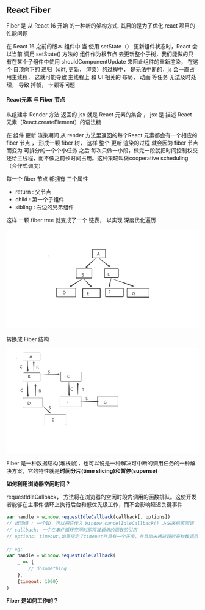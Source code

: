 ## React Fiber

Fiber 是 从 React 16 开始  的一种新的架构方式, 其目的是为了优化  react 项目的性能问题



在 React 16 之前的版本 组件中 当 使用 setState（） 更新组件状态时，React 会以当前 调用 setState() 方法的 组件作为根节点 去更新整个子树，我们能做的只有在某个子组件中使用 shouldComponentUpdate 来阻止组件的重新渲染， 在这个 自顶向下的 递归（diff, 更新， 渲染）的过程中， 是无法中断的，js 会一直占用主线程， 这就可能导致 主线程上 和 UI 相关的 布局， 动画 等任务 无法及时处理，  导致  掉帧， 卡顿等问题



#### React元素 与 Fiber 节点

从组建中 Render 方法 返回的 jsx 就是 React 元素的集合 ， jsx 是 描述 React 元素（React.createElement）的语法糖



在 组件 更新 渲染期间 从 render 方法里返回的每个React 元素都会有一个相应的 fiber 节点 ， 形成一颗 fiber 树， 这样 整个 更新 渲染的过程 就会因为 fiber 节点  而变为 可拆分的一个个小任务 之后 每次只做一小段，做完一段就把时间控制权交还给主线程，而不像之前长时间占用。这种策略叫做cooperative scheduling（合作式调度）

每一个 fiber 节点 都拥有 三个属性 

* return :  父节点
* child : 第一个子组件
* sibling : 右边的兄弟组件

这样 一颗 fiber tree  就变成了一个 链表， 以实现 深度优化遍历

![](.\100.png)

转换成 Fiber 结构

![](.\200.png)

Fiber 是一种数据结构(堆栈帧)，也可以说是一种解决可中断的调用任务的一种解决方案，它的特性就是**时间分片(time slicing)和暂停(supense)**



**如何利用浏览器空闲时间？**

requestIdleCallback， 方法将在浏览器的空闲时段内调用的函数排队。这使开发者能够在主事件循环上执行后台和低优先级工作，而不会影响延迟关键事件

``` javascript
var handle = window.requestIdleCallback(callback[, options])
// 返回值 : 一个ID，可以把它传入 Window.cancelIdleCallback() 方法来结束回调
// callback: 一个在事件循环空闲时即将被调用的函数的引用
// options: timeout,如果指定了timeout并具有一个正值，并且尚未通过超时毫秒数调用回调，那么回调会在下一次空闲时期被强制执行，尽管这样很可能会对性能造成负面影响

// eg: 
var handle = window.requestIdleCallback(
	_ => {
        // dosomething
    },
    {timeout: 1000}
)
```



**Fiber 是如何工作的？**